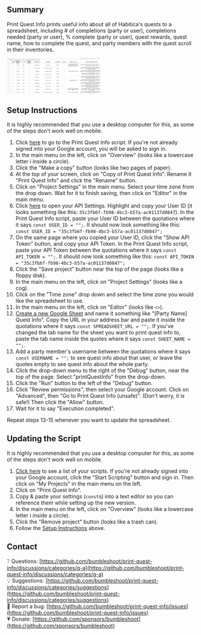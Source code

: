 ## Summary
Print Quest Info prints useful info about all of Habitica's quests to a spreadsheet, including # of completions (party or user), completions needed (party or user), % complete (party or user), quest rewards, quest name, how to complete the quest, and party members with the quest scroll in their inventories.

[<img title="Quest Info spreadsheet" src="https://github.com/bumbleshoot/print-quest-info/blob/main/print-quest-info.png?raw=true" width="250">](https://github.com/bumbleshoot/print-quest-info/blob/main/print-quest-info.png?raw=true)

## Setup Instructions
It is highly recommended that you use a desktop computer for this, as some of the steps don't work well on mobile.
1. Click [here](https://script.google.com/d/14BPBHQy4uGGT80F6ADZ7rsKSWh6l6AgGCFhcXSQP55SOQFYEkSsP6RA4/edit?usp=sharing) to go to the Print Quest Info script. If you're not already signed into your Google account, you will be asked to sign in.
2. In the main menu on the left, click on "Overview" (looks like a lowercase letter i inside a circle).
3. Click the "Make a copy" button (looks like two pages of paper).
4. At the top of your screen, click on "Copy of Print Quest Info". Rename it "Print Quest Info" and click the "Rename" button.
5. Click on "Project Settings" in the main menu. Select your time zone from the drop down. Wait for it to finish saving, then click on "Editor" in the main menu.
6. Click [here](https://habitica.com/user/settings/api) to open your API Settings. Highlight and copy your User ID (it looks something like this: `35c3fb6f-fb98-4bc3-b57a-ac01137d0847`). In the Print Quest Info script, paste your User ID between the quotations where it says `const USER_ID = "";`. It should now look something like this: `const USER_ID = "35c3fb6f-fb98-4bc3-b57a-ac01137d0847";`
7. On the same page where you copied your User ID, click the "Show API Token" button, and copy your API Token. In the Print Quest Info script, paste your API Token between the quotations where it says `const API_TOKEN = "";`. It should now look something like this: `const API_TOKEN = "35c3fb6f-fb98-4bc3-b57a-ac01137d0847";`
8. Click the "Save project" button near the top of the page (looks like a floppy disk).
9. In the main menu on the left, click on "Project Settings" (looks like a cog).
10. Click on the "Time zone" drop down and select the time zone you would like the spreadsheet to use.
11. In the main menu on the left, click on "Editor" (looks like `<>`).
12. [Create a new Google Sheet](https://sheets.google.com/create) and name it something like "[Party Name] Quest Info". Copy the URL in your address bar and paste it inside the quotations where it says `const SPREADSHEET_URL = "";`. If you've changed the tab name for the sheet you want to print quest info to, paste the tab name inside the quotes where it says `const SHEET_NAME = "";`.
13. Add a party member's username between the quotations where it says `const USERNAME = "";` to see quest info about that user, or leave the quotes empty to see quest info about the whole party.
14. Click the drop-down menu to the right of the "Debug" button, near the top of the page. Select "printQuestInfo" from the drop-down.
15. Click the "Run" button to the left of the "Debug" button.
16. Click "Review permissions", then select your Google account. Click on "Advanced", then "Go to Print Quest Info (unsafe)". (Don't worry, it is safe!) Then click the "Allow" button.
17. Wait for it to say "Execution completed".

Repeat steps 13-15 whenever you want to update the spreadsheet.

## Updating the Script
It is highly recommended that you use a desktop computer for this, as some of the steps don't work well on mobile.
1. [Click here](https://script.google.com/home) to see a list of your scripts. If you're not already signed into your Google account, click the "Start Scripting" button and sign in.  Then click on "My Projects" in the main menu on the left.
2. Click on "Print Quest Info".
3. Copy & paste your settings (`const`s) into a text editor so you can reference them while setting up the new version.
4. In the main menu on the left, click on "Overview" (looks like a lowercase letter i inside a circle).
5. Click the "Remove project" button (looks like a trash can).
6. Follow the [Setup Instructions](#setup-instructions) above.

## Contact
❔ Questions: [https://github.com/bumbleshoot/print-quest-info/discussions/categories/q-a](https://github.com/bumbleshoot/print-quest-info/discussions/categories/q-a)  
💡 Suggestions: [https://github.com/bumbleshoot/print-quest-info/discussions/categories/suggestions](https://github.com/bumbleshoot/print-quest-info/discussions/categories/suggestions)  
🐞 Report a bug: [https://github.com/bumbleshoot/print-quest-info/issues](https://github.com/bumbleshoot/print-quest-info/issues)  
💗 Donate: [https://github.com/sponsors/bumbleshoot](https://github.com/sponsors/bumbleshoot)